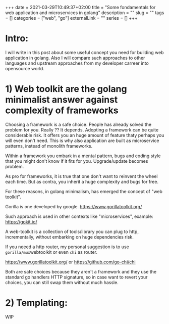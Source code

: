 +++ 
date = 2021-03-29T10:49:37+02:00
title = "Some fondamentals for web application and microservices in golang"
description = ""
slug = "" 
tags = []
categories = ["web", "go"]
externalLink = ""
series = []
+++


# Intro:

I will write in this post about some useful concept you need for building web application in golang.
Also I will compare such approaches to other languages and upstream approaches from my developer carreer into opensource world.

# 1) Web toolkit are the golang minimalist answer against complexity of frameworks

Choosing a framework is a safe choice. People has already solved the problem for you. Really ?? It depends.
Adopting a framework can be quite considerable risk. It offers you an huge amount of feature thaty perhaps you will even don't need.
This is why also application are built as microservice patterns, instead of monolith frameworks.

Within a framework you embark in a mental pattern, bugs and coding style that you might don't know if it fits for you. Upgrade/update becomes problem.

As pro for frameworks, it is true that one don't want  to reinvent the wheel each time. 
But as contra, you inherit a huge complexity and bugs for free.

For these reasons, in golang minimalism, has emerged the concept of "web toolkit".

Gorilla is one developed by google. https://www.gorillatoolkit.org/

Such approach is used in other contexts like "microservices", example: https://gokit.io/

A web-toolkit is a collection of tools/library you can plug to http, incrementally, without embarking on huge dependencies risk.

If you neeed a http router, my personal suggestion is to use `gorilla/mux`webtoolkit or even `chi` as router.

https://www.gorillatoolkit.org/ or https://github.com/go-chi/chi

Both are safe choices because they aren't a framework and they use the standard go handlers HTTP signature, so in case want to revert your choices, you can still swap them without much hassle.

# 2) Templating:

WIP
